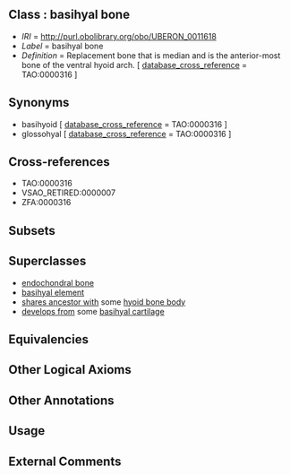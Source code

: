 
## Class : basihyal bone

 * *IRI* = http://purl.obolibrary.org/obo/UBERON_0011618
 * *Label* = basihyal bone
 * *Definition* = Replacement bone that is median and is the anterior-most bone of the ventral hyoid arch. [ [database_cross_reference](../../ef/oboInOwl#hasDbXref.md) = TAO:0000316 ]

## Synonyms

 * basihyoid [ [database_cross_reference](../../ef/oboInOwl#hasDbXref.md) = TAO:0000316 ]
 * glossohyal [ [database_cross_reference](../../ef/oboInOwl#hasDbXref.md) = TAO:0000316 ]

## Cross-references

 * TAO:0000316
 * VSAO_RETIRED:0000007
 * ZFA:0000316

## Subsets


## Superclasses

 * [endochondral bone](../../UBERON/13/UBERON_0002513.md)
 * [basihyal element](../../UBERON/14/UBERON_0011614.md)
 * [shares ancestor with](../../RO/58/RO_0002158.md) some [hyoid bone body](../../UBERON/99/UBERON_0003999.md)
 * [develops from](../../RO/02/RO_0002202.md) some [basihyal cartilage](../../UBERON/15/UBERON_0011615.md)

## Equivalencies


## Other Logical Axioms


## Other Annotations


## Usage


## External Comments

